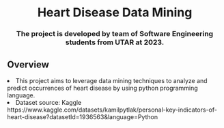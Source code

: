 <h1 align="center">Heart Disease Data Mining</h1>
<h3 align="center">The project is developed by team of Software Engineering students from UTAR at 2023.</h3>
<h2>Overview</h2>
<li>This project aims to leverage data mining techniques to analyze and predict occurrences of heart disease by using python programming language.</li>
<li>Dataset source: Kaggle https://www.kaggle.com/datasets/kamilpytlak/personal-key-indicators-of-heart-disease?datasetId=1936563&language=Python </li>
